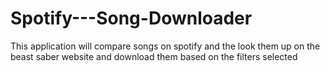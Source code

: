 # Spotify---Song-Downloader
This application will compare songs on spotify and the look them up on the beast saber website and download them based on the filters selected
